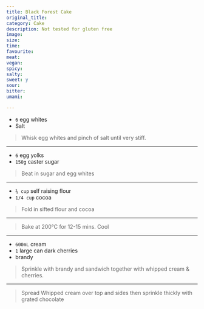 ```yaml
---
title: Black Forest Cake
original_title:
category: Cake
description: Not tested for gluten free
image:
size:
time:
favourite:
meat:
vegan:
spicy:
salty:
sweet: y
sour:
bitter:
umami:

---
```


* `6` egg whites
* Salt

>Whisk egg whites and pinch of salt until very stiff.

---

* `6` egg yolks
* `150g` caster sugar

>Beat in sugar and egg whites

---

* `¾ cup` self raising flour
* `1/4 cup` cocoa

>Fold in sifted flour and cocoa

---

>Bake at 200°C for 12-15 mins. Cool

---

* `600mL` cream
* `1` large can dark cherries
* brandy

>Sprinkle with brandy and sandwich together with whipped cream & cherries.

---

>Spread Whipped cream over top and sides then sprinkle thickly with grated chocolate